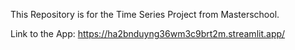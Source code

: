 This Repository is for the Time Series Project from Masterschool.

Link to the App: https://ha2bnduyng36wm3c9brt2m.streamlit.app/
